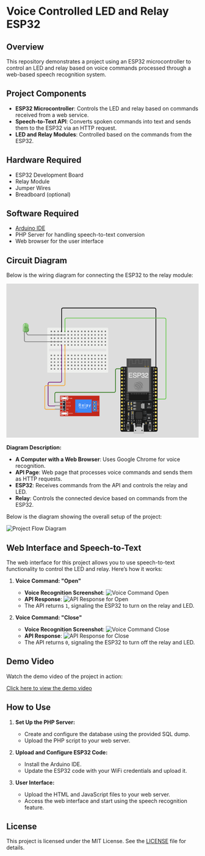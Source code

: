 # Voice Controlled LED and Relay ESP32

## Overview

This repository demonstrates a project using an ESP32 microcontroller to control an LED and relay based on voice commands processed through a web-based speech recognition system.

## Project Components

- **ESP32 Microcontroller**: Controls the LED and relay based on commands received from a web service.
- **Speech-to-Text API**: Converts spoken commands into text and sends them to the ESP32 via an HTTP request.
- **LED and Relay Modules**: Controlled based on the commands from the ESP32.
## Hardware Required

- ESP32 Development Board
- Relay Module
- Jumper Wires
- Breadboard (optional)

## Software Required

- [Arduino IDE](https://www.arduino.cc/en/software)
- PHP Server for handling speech-to-text conversion
- Web browser for the user interface
  
## Circuit Diagram

Below is the wiring diagram for connecting the ESP32 to the relay module:

![Circuit Diagram](https://github.com/shathalshehri/Voice-Controlled-Relay-ESP32/blob/main/circuit.png)


**Diagram Description:**
- **A Computer with a Web Browser**: Uses Google Chrome for voice recognition.
- **API Page**: Web page that processes voice commands and sends them as HTTP requests.
- **ESP32**: Receives commands from the API and controls the relay and LED.
- **Relay**: Controls the connected device based on commands from the ESP32.

Below is the diagram showing the overall setup of the project:

![Project Flow Diagram](https://github.com/shathalshehri/Voice_Controlled_LED_and_Relay_ESP32/blob/main/application.png)

## Web Interface and Speech-to-Text

The web interface for this project allows you to use speech-to-text functionality to control the LED and relay. Here’s how it works:

1. **Voice Command: "Open"**
   - **Voice Recognition Screenshot**: 
     ![Voice Command Open](https://github.com/shathalshehri/Voice_Controlled_LED_and_Relay_ESP32/blob/main/VoiceRecog-open.png)
   - **API Response**: 
     ![API Response for Open](https://github.com/shathalshehri/Voice_Controlled_LED_and_Relay_ESP32/blob/main/API-1.png)
   - The API returns `1`, signaling the ESP32 to turn on the relay and LED.

2. **Voice Command: "Close"**
   - **Voice Recognition Screenshot**: 
     ![Voice Command Close](https://github.com/shathalshehri/Voice_Controlled_LED_and_Relay_ESP32/blob/main/VoiceRecog-close.png)
   - **API Response**: 
     ![API Response for Close](https://github.com/shathalshehri/Voice_Controlled_LED_and_Relay_ESP32/blob/main/API0.png)
   - The API returns `0`, signaling the ESP32 to turn off the relay and LED.

## Demo Video

Watch the demo video of the project in action:

[Click here to view the demo video](https://drive.google.com/file/d/1UB3mt-bV5alMFO0D3y7VS1I3aJXT1VKC/view?usp=sharing)

## How to Use

1. **Set Up the PHP Server:**
   - Create and configure the database using the provided SQL dump.
   - Upload the PHP script to your web server.

2. **Upload and Configure ESP32 Code:**
   - Install the Arduino IDE.
   - Update the ESP32 code with your WiFi credentials and upload it.

3. **User Interface:**
   - Upload the HTML and JavaScript files to your web server.
   - Access the web interface and start using the speech recognition feature.

## License

This project is licensed under the MIT License. See the [LICENSE](LICENSE) file for details.
